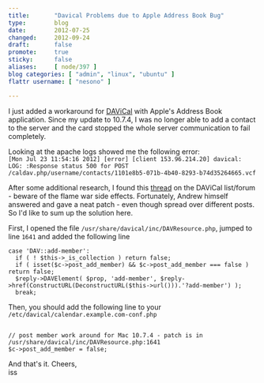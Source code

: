 ```yaml
---
title:       "Davical Problems due to Apple Address Book Bug"
type:        blog
date:        2012-07-25
changed:     2012-09-24
draft:       false
promote:     true
sticky:      false
aliases:     [ node/397 ]
blog categories: [ "admin", "linux", "ubuntu" ]
flattr username: [ "nesono" ]

---
```


<!--more-->
I just added a workaround for [DAViCal][1] with Apple's Address Book application. Since my update to 10.7.4, I was no longer able to add a contact to the server and the card stopped the whole server communication to fail completely.

Looking at the apache logs showed me the following error:  
`[Mon Jul 23 11:54:16 2012] [error] [client 153.96.214.20] davical: LOG: :Response status 500 for POST /caldav.php/username/contacts/1101e8b5-071b-4b40-8293-b74d35264665.vcf`

After some additional research, I found this [thread][2] on the DAViCal list/forum - beware of the flame war side effects. Fortunately, Andrew himself answered and gave a neat patch - even though spread over different posts. So I'd like to sum up the solution here.

First, I opened the file `/usr/share/davical/inc/DAVResource.php`, jumped to line `1641` and added the following line

	case 'DAV::add-member':
	  if ( ! $this->_is_collection ) return false;
	  if ( isset($c->post_add_member) && $c->post_add_member === false ) return false;
	  $reply->DAVElement( $prop, 'add-member', $reply->href(ConstructURL(DeconstructURL($this->url())).'?add-member') );
	  break;

Then, you should add the following line to your `/etc/davical/calendar.example.com-conf.php`

<pre><code class="php"> 
// post member work around for Mac 10.7.4 - patch is in /usr/share/davical/inc/DAVResource.php:1641
$c->post_add_member = false;
</code></pre>

And that's it.
Cheers,  
iss

[1]: http://davical.org/ "DAViCal"
[2]: http://www.gossamer-threads.com/lists/davical/general/2611 "Can't create contacts using Mac Address Book"
